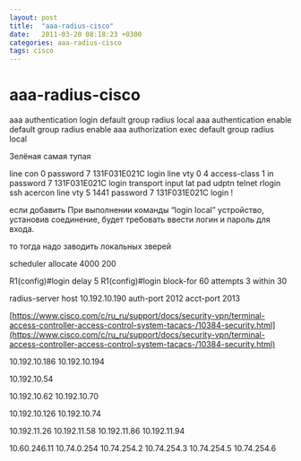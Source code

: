 ```yaml
---
layout: post
title:  "aaa-radius-cisco"
date:   2011-03-20 08:18:23 +0300
categories: aaa-radius-cisco
tags: cisco
---
```


# aaa-radius-cisco
aaa authentication login default group radius local
aaa authentication enable default group radius enable
aaa authorization exec default group radius local 



Зелёная самая тупая


line con 0
 password 7 131F031E021C
 login
line vty 0 4
 access-class 1 in
 password 7 131F031E021C
 login
 transport input lat pad udptn telnet rlogin ssh acercon
line vty 5 1441
 password 7 131F031E021C
 login
!


если добавить При выполнении команды “login local” устройство, установив соединение, будет требовать ввести логин и пароль для входа.

то тогда надо заводить локальных зверей






scheduler allocate 4000 200



 R1(config)#login delay 5
R1(config)#login block-for 60 attempts 3 within 30

radius-server host 10.192.10.190 auth-port 2012 acct-port 2013 


[https://www.cisco.com/c/ru_ru/support/docs/security-vpn/terminal-access-controller-access-control-system-tacacs-/10384-security.html](https://www.cisco.com/c/ru_ru/support/docs/security-vpn/terminal-access-controller-access-control-system-tacacs-/10384-security.html)


10.192.10.186
10.192.10.194

10.192.10.54


10.192.10.62
10.192.10.70

10.192.10.126
10.192.10.74

10.192.11.26
10.192.11.58
10.192.11.86
10.192.11.94

10.60.246.11
10.74.0.254
10.74.254.2
10.74.254.3
10.74.254.5
10.74.254.6
